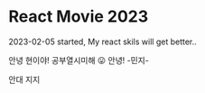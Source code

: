# React Movie 2023

2023-02-05 started,
My react skils will get better..


안녕 현이야!
공부열시미해 😛
안녕!
-민지-

안대 지지